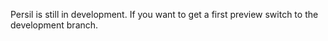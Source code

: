 Persil is still in development.
If you want to get a first preview switch to the development branch.